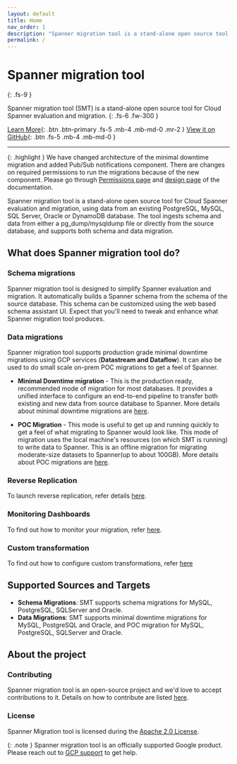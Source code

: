 ```yaml
---
layout: default
title: Home
nav_order: 1
description: "Spanner migration tool is a stand-alone open source tool for Cloud Spanner evaluation and migration."
permalink: /
---
```


# Spanner migration tool
{: .fs-9 }

Spanner migration tool (SMT) is a stand-alone open source tool for Cloud Spanner evaluation and migration.
{: .fs-6 .fw-300 }

[Learn More](#what-does-spanner-migration-tool-do){: .btn .btn-primary .fs-5 .mb-4 .mb-md-0 .mr-2 }
[View it on GitHub][SMT repo]{: .btn .fs-5 .mb-4 .mb-md-0 }

---

{: .highlight }
We have changed architecture of the minimal downtime migration and added Pub/Sub notifications component. There are changes on required permissions to run the migrations because of the new component. Please go through [Permissions page](./permissions.md) and [design page](./minimal/minimal.md) of the documentation.

Spanner migration tool is a stand-alone open source tool for Cloud Spanner evaluation and
migration, using data from an existing PostgreSQL, MySQL, SQL Server, Oracle or DynamoDB database.
The tool ingests schema and data from either a pg_dump/mysqldump file or directly
from the source database, and supports both schema and data migration.

## What does Spanner migration tool do?

### Schema migrations

Spanner migration tool is designed to simplify Spanner evaluation and migration. It automatically builds a Spanner schema from the schema of the source database. This schema can be customized using the web based schema assistant UI. Expect that you'll need to tweak and enhance what Spanner migration tool produces.

### Data migrations

Spanner migration tool supports production grade minimal downtime migrations using GCP services (**Datastream and Dataflow**).
It can also be used to do small scale on-prem POC migrations to get a feel of Spanner.

- **Minimal Downtime migration** - This is the production ready, recommended mode of migration for most databases. It provides a unified interface to configure an end-to-end pipeline to transfer both existing and new data from source database to Spanner. More details about minimal downtime migrations are [here](./minimal/minimal.md).

- **POC Migration** -  This mode is useful to get up and running quickly to get a feel of what migrating to Spanner would look like. This mode of migration uses the local machine's resources (on which SMT is running) to write data to Spanner. This is an offline migration for migrating moderate-size datasets to Spanner(up to about 100GB). More details about POC migrations are [here](./poc/poc.md).

### Reverse Replication

To launch reverse replication, refer details [here](./reverse-replication/ReverseReplication.md).

### Monitoring Dashboards

To find out how to monitor your migration, refer [here](./monitoring/MonitoringUserGuide.md).

### Custom transformation

To find out how to configure custom transformations, refer [here](./transformations/CustomTransformation.md)

## Supported Sources and Targets

- **Schema Migrations**: SMT supports schema migrations for MySQL, PostgreSQL, SQLServer and Oracle.
- **Data Migrations**: SMT supports minimal downtime migrations for MySQL, PostgreSQL and Oracle, and POC migration for MySQL, PostgreSQL, SQLServer and Oracle.

## About the project

### Contributing

Spanner migration tool is an open-source project and we'd love to accept contributions to it. Details on how to contribute are listed [here](./contributing.md).

### License

Spanner Migration tool is licensed during the [Apache 2.0 License](https://github.com/GoogleCloudPlatform/spanner-migration-tool/blob/master/LICENSE).

{: .note }
Spanner migration tool is an officially supported Google product. Please reach out to [GCP support](https://support.google.com/cloud/answer/6282346?hl=en) to get help.

[SMT repo]: https://github.com/GoogleCloudPlatform/spanner-migration-tool